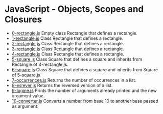 # JavaScript - Objects, Scopes and Closures

- [0-rectangle.js](https://github.com/viviani22/holbertonschool-higher_level_programming/edit/main/javascript_objects_scopes_closures/0-rectangle.js) Empty class Rectangle that defines a rectangle.
- [1-rectangle.js](https://github.com/viviani22/holbertonschool-higher_level_programming/edit/main/javascript_objects_scopes_closures/1-rectangle.js) Class Rectangle that defines a rectangle.
- [2-rectangle.js](https://github.com/viviani22/holbertonschool-higher_level_programming/edit/main/javascript_objects_scopes_closures/2-rectangle.js) Class Rectangle that defines a rectangle.
- [3-rectangle.js](https://github.com/viviani22/holbertonschool-higher_level_programming/edit/main/javascript_objects_scopes_closures/3-rectangle.js) Class Rectangle that defines a rectangle.
- [4-rectangle.js](https://github.com/viviani22/holbertonschool-higher_level_programming/edit/main/javascript_objects_scopes_closures/4-rectangle.js) Class Rectangle that defines a rectangle.
- [5-square.js](https://github.com/viviani22/holbertonschool-higher_level_programming/edit/main/javascript_objects_scopes_closures/5-square.js) Class Square that defines a square and inherits from Rectangle of 4-rectangle.js.
- [6-square.js](https://github.com/viviani22/holbertonschool-higher_level_programming/edit/main/javascript_objects_scopes_closures/6-square.js) Class Square that defines a square and inherits from Square of 5-square.js.
- [7-occurrences.js](https://github.com/viviani22/holbertonschool-higher_level_programming/edit/main/javascript_objects_scopes_closures/7-occurrences.js) Returns the number of occurrences in a list.
- [8-esrever.js](https://github.com/viviani22/holbertonschool-higher_level_programming/edit/main/javascript_objects_scopes_closures/8-esrever.js) Returns the reversed version of a list.
- [9-logme.js](https://github.com/viviani22/holbertonschool-higher_level_programming/edit/main/javascript_objects_scopes_closures/9-logme.js) Prints the number of arguments already printed and the new argument value. 
- [10-converter.js](https://github.com/viviani22/holbertonschool-higher_level_programming/edit/main/javascript_objects_scopes_closures/10-converter.js) Converts a number from base 10 to another base passed as argument.
